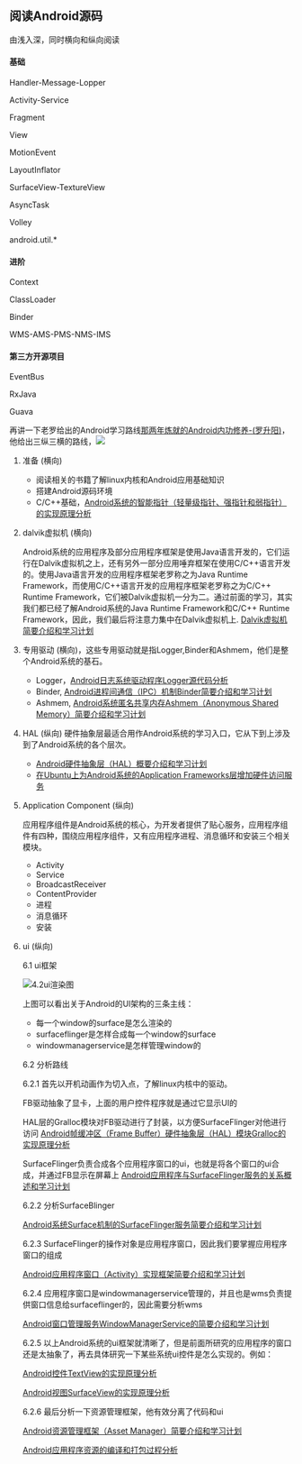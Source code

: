 ## 阅读Android源码
由浅入深，同时横向和纵向阅读

#### 基础
Handler-Message-Lopper

Activity-Service

Fragment

View

MotionEvent

LayoutInflator

SurfaceView-TextureView

AsyncTask

Volley

android.util.*

#### 进阶
Context

ClassLoader

Binder

WMS-AMS-PMS-NMS-IMS

#### 第三方开源项目
EventBus

RxJava

Guava

再讲一下老罗给出的Android学习路线[那两年炼就的Android内功修养-(罗升阳)](http://blog.csdn.net/luoshengyang/article/details/8923485)，他给出三纵三横的路线，![](http://img.blog.csdn.net/20130528234751506)
1. 准备 (横向)

	- 阅读相关的书籍了解linux内核和Android应用基础知识
	- 搭建Android源码环境
	- C/C++基础，[Android系统的智能指针（轻量级指针、强指针和弱指针）的实现原理分析](http://blog.csdn.net/luoshengyang/article/details/6786239)
2. dalvik虚拟机 (横向)

	 Android系统的应用程序及部分应用程序框架是使用Java语言开发的，它们运行在Dalvik虚拟机之上，还有另外一部分应用唾弃框架在使用C/C++语言开发的。使用Java语言开发的应用程序框架老罗称之为Java Runtime Framework，而使用C/C++语言开发的应用程序框架老罗称之为C/C++ Runtime Framework，它们被Dalvik虚拟机一分为二。通过前面的学习，其实我们都已经了解Android系统的Java Runtime Framework和C/C++ Runtime Framework，因此，我们最后将注意力集中在Dalvik虚拟机上.
     [Dalvik虚拟机简要介绍和学习计划](http://blog.csdn.net/luoshengyang/article/details/8852432)
3. 专用驱动 (横向)，这些专用驱动就是指Logger,Binder和Ashmem，他们是整个Android系统的基石。

	- Logger，[Android日志系统驱动程序Logger源代码分析](http://blog.csdn.net/luoshengyang/article/details/6595744)
	- Binder, [Android进程间通信（IPC）机制Binder简要介绍和学习计划](http://blog.csdn.net/luoshengyang/article/details/6618363)
	- Ashmem, [Android系统匿名共享内存Ashmem（Anonymous Shared Memory）简要介绍和学习计划](http://blog.csdn.net/luoshengyang/article/details/6651971)
4. HAL (纵向)
	硬件抽象层最适合用作Android系统的学习入口，它从下到上涉及到了Android系统的各个层次。
    - [Android硬件抽象层（HAL）概要介绍和学习计划](http://blog.csdn.net/luoshengyang/article/details/6567257)
    - [在Ubuntu上为Android系统的Application Frameworks层增加硬件访问服务](http://blog.csdn.net/luoshengyang/article/details/6578352)
5. Application Component (纵向)

	应用程序组件是Android系统的核心，为开发者提供了贴心服务，应用程序组件有四种，围绕应用程序组件，又有应用程序进程、消息循环和安装三个相关模块。
    - Activity
    - Service
    - BroadcastReceiver
    - ContentProvider
    - 进程
    - 消息循环
    - 安装
6. ui (纵向)

	6.1 ui框架
    
	![4.2ui渲染图](http://img.blog.csdn.net/20130529004204159)
    
    上图可以看出关于Android的UI架构的三条主线：
    - 每一个window的surface是怎么渲染的
    - surfaceflinger是怎样合成每一个window的surface
    - windowmanagerservice是怎样管理window的

	6.2 分析路线

	6.2.1 首先以开机动画作为切入点，了解linux内核中的驱动。
    
    FB驱动抽象了显卡，上面的用户控件程序就是通过它显示UI的
    
    HAL层的Gralloc模块对FB驱动进行了封装，以方便SurfaceFlinger对他进行访问
    [Android帧缓冲区（Frame Buffer）硬件抽象层（HAL）模块Gralloc的实现原理分析](http://blog.csdn.net/luoshengyang/article/details/7747932)
    
    SurfaceFlinger负责合成各个应用程序窗口的ui，也就是将各个窗口的ui合成，并通过FB显示在屏幕上
    [Android应用程序与SurfaceFlinger服务的关系概述和学习计划](http://blog.csdn.net/luoshengyang/article/details/7846923)
    
    6.2.2 分析SurfaceBlinger
    
    [Android系统Surface机制的SurfaceFlinger服务简要介绍和学习计划](http://blog.csdn.net/luoshengyang/article/details/8010977)
    
    6.2.3 SurfaceFlinger的操作对象是应用程序窗口，因此我们要掌握应用程序窗口的组成
    
    [Android应用程序窗口（Activity）实现框架简要介绍和学习计划](http://blog.csdn.net/luoshengyang/article/details/8170307)
    
    6.2.4 应用程序窗口是windowmanagerservice管理的，并且也是wms负责提供窗口信息给surfaceflinger的，因此需要分析wms
    
    [Android窗口管理服务WindowManagerService的简要介绍和学习计划](http://blog.csdn.net/luoshengyang/article/details/8462738)
    
    6.2.5 以上Android系统的ui框架就清晰了，但是前面所研究的应用程序的窗口还是太抽象了，再去具体研究一下某些系统ui控件是怎么实现的。例如：
    
    [Android控件TextView的实现原理分析](http://blog.csdn.net/luoshengyang/article/details/8636153)
    
    [Android视图SurfaceView的实现原理分析](http://blog.csdn.net/luoshengyang/article/details/8661317)
    
    6.2.6 最后分析一下资源管理框架，他有效分离了代码和ui
    
	[ Android资源管理框架（Asset Manager）简要介绍和学习计划](http://blog.csdn.net/luoshengyang/article/details/8738877)

	[Android应用程序资源的编译和打包过程分析](http://blog.csdn.net/luoshengyang/article/details/8744683)
    